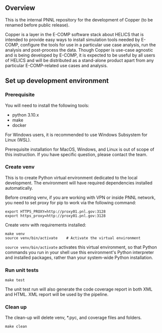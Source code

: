 ## Overview
This is the internal PNNL repository for the development of Copper (to be renamed before public release). 

Copper is a layer in the E-COMP software stack about HELICS that is intended to provide easy ways to install simulation tools needed by E-COMP, configure the tools for use in a particular use case analysis, run the analysis and post-process the data. Though Copper is use-case agnostic and is being developed by E-COMP, it is expected to be useful by all users of HELICS and will be distributed as a stand-alone product apart from any particular E-COMP-related use cases and analysis.

## Set up development environment

### Prerequisite
You will need to install the following tools:
* python 3.10.x
* make
* docker

For Windows users, it is recommended to use Windows Subsystem for Linux (WSL).

Prerequisite installation for MacOS, Windows, and Linux is out of scope of this instruction. If you have specific question, please contact the team. 

### Create venv
This is to create Python virtual environment dedicated to the local development. The environment will have required dependencies installed automatically.

Before creating venv, if you are working with VPN or inside PNNL network, you need to set proxy for pip to work via the following command:
```
export HTTPS_PROXY=http://proxy01.pnl.gov:3128
export https_proxy=http://proxy01.pnl.gov:3128
```

Create venv with requirements installed:
```commandline
make venv
source venv/bin/activate    # Activate the virtual environment
```
`source venv/bin/activate` activates this virtual environment, so that Python commands you run in your shell use this environment's Python interpreter and installed packages, rather than your system-wide Python installation.

### Run unit tests
```commandline
make test
```
The unit test run will also generate the code coverage report in both XML and HTML. XML report will be used by the pipeline.


### Clean up
The clean-up will delete venv, *.pyc, and coverage files and folders.
```commandline
make clean
```
